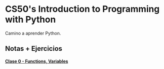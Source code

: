 # CS50's Introduction to Programming with Python
Camino a aprender Python.

## Notas + Ejercicios
#### [Clase 0 - Functions, Variables](./clase0/)
